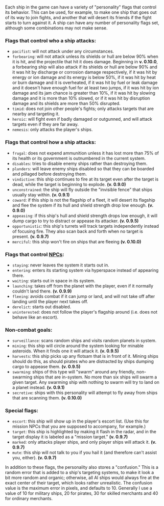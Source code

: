 Each ship in the game can have a variety of "personality" flags that control its behavior. This can be used, for example, to make one ship that goes out of its way to join fights, and another that will desert its friends if the fight starts to turn against it. A ship can have any number of personality flags set, although some combinations may not make sense.

### Flags that control who a ship attacks:

* `pacifist`: will not attack under any circumstances.
* `forbearing`: will not attack unless its shields or hull are below 90% when it is hit, and the projectile that hit it does damage. Beginning in **v. 0.10.0**, a forbearing ship will also attack if its shields or hull are below 90% and it was hit by discharge or corrosion damage respectively, if it was hit by energy or ion damage and its energy is below 50%, if it was hit by heat or burn damage and it is overheated, if it was hit by fuel or leak damage and it doesn't have enough fuel for at least two jumps, if it was hit by ion damage and its jam chance is greater than 10%, if it was hit by slowing damage and it is more than 10% slowed, or if it was hit by disruption damage and its shields are more than 50% disrupted.
* `timid`: does not join other people's fights; only attacks targets that are nearby and targeting it.
* `heroic`: will fight even if badly damaged or outgunned, and will attack targets even if they are far away.
* `nemesis`: only attacks the player's ships.

### Flags that control how a ship attacks:

* `frugal`: does not expend ammunition unless it has lost more than 75% of its health or its government is outnumbered in the current system.
* `disables`: tries to disable enemy ships rather than destroying them.
* `plunders`: will leave enemy ships disabled so that they can be boarded and pillaged before destroying them.
* `vindictive`: this ship continues to fire at its target even after the target is dead, while the target is beginning to explode. **(v. 0.9.0)**
* `unconstrained`: the ship will fly outside the "invisible fence" that ships usually stay within. **(v. 0.9.1)**
* `coward`: if this ship is not the flagship of a fleet, it will desert its flagship and flee the system if its hull and shield strength drop low enough. **(v. 0.9.0)**
* `appeasing`: if this ship's hull and shield strength drops low enough, it will dump cargo to try to distract or appease its attacker. **(v. 0.9.5)**
* `opportunistic`: this ship's turrets will track targets independently instead of focusing fire. They also scan back and forth when no target is present. **(v. 0.9.7)**
* `merciful`: this ship won't fire on ships that are fleeing **(v. 0.10.0)**

### Flags that control [NPCs](https://github.com/endless-sky/endless-sky/wiki/CreatingMissions#npcs):

* `staying`: never leaves the system it starts out in.
* `entering`: enters its starting system via hyperspace instead of appearing there.
* `waiting`: starts out in space in its system.
* `launching`: takes off from the planet with the player, even if it normally couldn't land there. **(v. 0.9.9)**
* `fleeing`: avoids combat if it can jump or land, and will not take off after landing until the player next takes off.
* `derelict`: starts out disabled.
* `uninterested`: does not follow the player's flagship around (i.e. does not behave like an escort).

### Non-combat goals:

* `surveillance`: scans random ships and visits random planets in system.
* `mining`: this ship will circle around the system looking for minable asteroids. When it finds one it will attack it. **(v. 0.9.5)**
* `harvests`: this ship picks up any flotsam that is in front of it. Mining ships should do this, as should pirates who are distracted by ships dumping cargo to appease them. **(v. 0.9.5)**
* `swarming`: ships of this type will "swarm" around any friendly, non-swarming ships that are in-system. No more than six ships will swarm a given target. Any swarming ship with nothing to swarm will try to land on a planet instead. **(v. 0.9.1)**
* `secretive`: ships with this personality will attempt to fly away from ships that are scanning them. **(v. 0.10.0)**

### Special flags:

* `escort`: this ship will show up in the player's escort list. (Use this for mission NPCs that you are supposed to accompany, for example.)
* `target`: this ship is highlighted by making it flash in the radar, and in the target display it is labeled as a "mission target." **(v. 0.9.7)**
* `marked`: only attacks player ships, and only player ships will attack it. **(v. 0.9.7)**
* `mute`: this ship will not talk to you if you hail it (and therefore can't assist you, either). **(v. 0.9.7)**

In addition to these flags, the personality also stores a "confusion." This is a random error that is added to a ship's targeting systems, to make it look a bit more random and organic; otherwise, all AI ships would always fire at the exact center of their target, which looks rather unrealistic. The confusion value is the maximum error in pixels, and defaults to 10. Generally I use a value of 10 for military ships, 20 for pirates, 30 for skilled merchants and 40 for ordinary merchants.